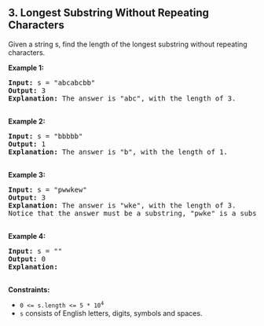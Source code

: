 ## 3. Longest Substring Without Repeating Characters

Given a string s, find the length of the longest substring without repeating characters.

**Example 1:**

<pre>
<b>Input:</b> s = "abcabcbb"
<b>Output:</b> 3
<b>Explanation:</b> The answer is "abc", with the length of 3.

</pre>

**Example 2:**

<pre>
<b>Input:</b> s = "bbbbb"
<b>Output:</b> 1
<b>Explanation:</b> The answer is "b", with the length of 1.

</pre>

**Example 3:**

<pre>
<b>Input:</b> s = "pwwkew"
<b>Output:</b> 3
<b>Explanation:</b> The answer is "wke", with the length of 3.
Notice that the answer must be a substring, "pwke" is a subsequence and not a substring.

</pre>

**Example 4:**

<pre>
<b>Input:</b> s = ""
<b>Output:</b> 0
<b>Explanation:</b> 

</pre>

**Constraints:**
-  <code>0 <= s.length <= 5 * 10<sup>4</sup></code>
- `s` consists of English letters, digits, symbols and spaces.